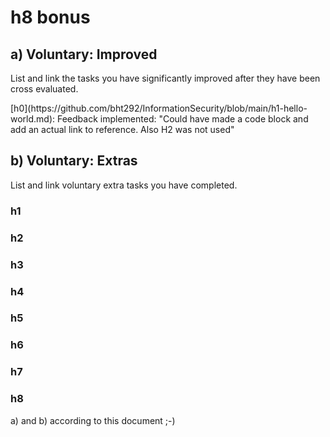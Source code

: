 # h8 bonus
## a) Voluntary: Improved
<p>List and link the tasks you have significantly improved after they have been cross evaluated.</p>
[h0](https://github.com/bht292/InformationSecurity/blob/main/h1-hello-world.md): Feedback implemented: "Could have made a code block and add an actual link to reference. Also H2 was not used"

## b) Voluntary: Extras
List and link voluntary extra tasks you have completed.

### h1
### h2
### h3
### h4
### h5
### h6
### h7

### h8
a) and b) according to this document ;-)
